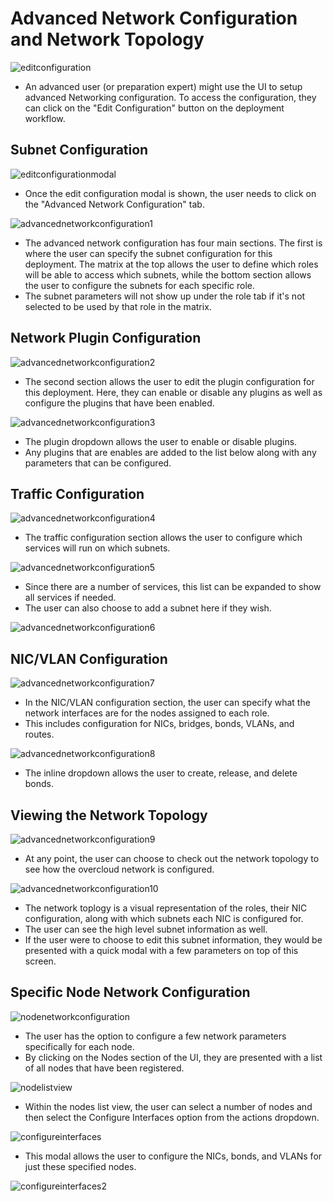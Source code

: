 # Advanced Network Configuration and Network Topology
![editconfiguration](img/2017-8-17-TripleO-UI_Edge-Cases29.png)
- An advanced user (or preparation expert) might use the UI to setup advanced Networking configuration. To access the configuration, they can click on the "Edit Configuration" button on the deployment workflow.

## Subnet Configuration
![editconfigurationmodal](img/2017-8-17-TripleO-UI_Edge-Cases30.png)
- Once the edit configuration modal is shown, the user needs to click on the "Advanced Network Configuration" tab.

![advancednetworkconfiguration1](img/2017-8-17-TripleO-UI_Edge-Cases31.png)
- The advanced network configuration has four main sections. The first is where the user can specify the subnet configuration for this deployment. The matrix at the top allows the user to define which roles will be able to access which subnets, while the bottom section allows the user to configure the subnets for each specific role.
- The subnet parameters will not show up under the role tab if it's not selected to be used by that role in the matrix.

## Network Plugin Configuration
![advancednetworkconfiguration2](img/2017-8-17-TripleO-UI_Edge-Cases32.png)
- The second section allows the user to edit the plugin configuration for this deployment. Here, they can enable or disable any plugins as well as configure the plugins that have been enabled.

![advancednetworkconfiguration3](img/2017-8-17-TripleO-UI_Edge-Cases33.png)
- The plugin dropdown allows the user to enable or disable plugins.
- Any plugins that are enables are added to the list below along with any parameters that can be configured.

## Traffic Configuration
![advancednetworkconfiguration4](img/2017-8-17-TripleO-UI_Edge-Cases34.png)
- The traffic configuration section allows the user to configure which services will run on which subnets.

![advancednetworkconfiguration5](img/2017-8-17-TripleO-UI_Edge-Cases35.png)
- Since there are a number of services, this list can be expanded to show all services if needed.
- The user can also choose to add a subnet here if they wish.

![advancednetworkconfiguration6](img/2017-8-17-TripleO-UI_Edge-Cases36.png)

## NIC/VLAN Configuration
![advancednetworkconfiguration7](img/2017-8-17-TripleO-UI_Edge-Cases37.png)
- In the NIC/VLAN configuration section, the user can specify what the network interfaces are for the nodes assigned to each role.
- This includes configuration for NICs, bridges, bonds, VLANs, and routes.

![advancednetworkconfiguration8](img/2017-8-17-TripleO-UI_Edge-Cases38.png)
- The inline dropdown allows the user to create, release, and delete bonds.

## Viewing the Network Topology
![advancednetworkconfiguration9](img/2017-8-17-TripleO-UI_Edge-Cases39.png)
- At any point, the user can choose to check out the network topology to see how the overcloud network is configured.

![advancednetworkconfiguration10](img/2017-8-17-TripleO-UI_Edge-Cases40.png)
- The network toplogy is a visual representation of the roles, their NIC configuration, along with which subnets each NIC is configured for.
- The user can see the high level subnet information as well.
- If the user were to choose to edit this subnet information, they would be presented with a quick modal with a few parameters on top of this screen.

## Specific Node Network Configuration
![nodenetworkconfiguration](img/2017-8-17-TripleO-UI_Edge-Cases41.png)
- The user has the option to configure a few network parameters specifically for each node.
- By clicking on the Nodes section of the UI, they are presented with a list of all nodes that have been registered.

![nodelistview](img/2017-8-17-TripleO-UI_Edge-Cases42.png)
- Within the nodes list view, the user can select a number of nodes and then select the Configure Interfaces option from the actions dropdown.

![configureinterfaces](img/2017-8-17-TripleO-UI_Edge-Cases43.png)
- This modal allows the user to configure the NICs, bonds, and VLANs for just these specified nodes.

![configureinterfaces2](img/2017-8-17-TripleO-UI_Edge-Cases44.png)
